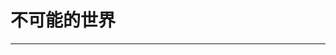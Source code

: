 # 不可能的世界
----


<!-- <script setup>
import CSSWorld from '../../../components/CSSWorld.vue'
</script>

<CSSWorld></CSSWorld> -->